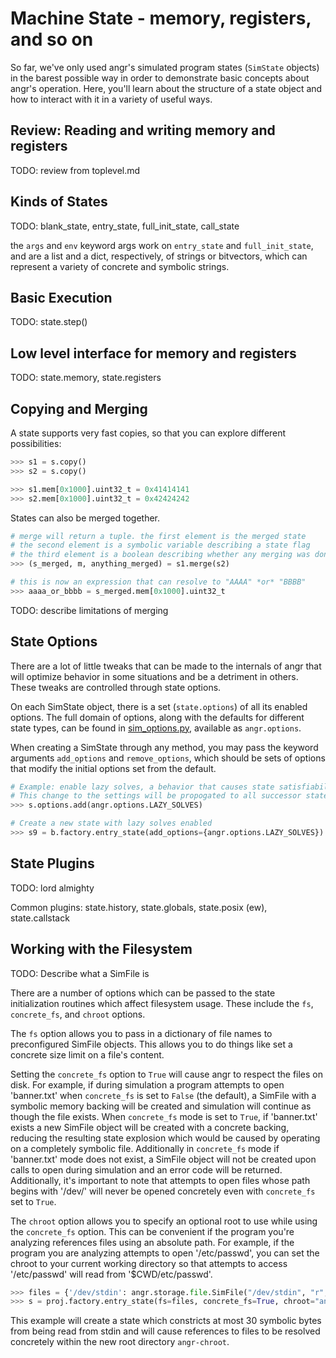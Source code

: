 # Machine State - memory, registers, and so on

So far, we've only used angr's simulated program states (`SimState` objects) in the barest possible way in order to demonstrate basic concepts about angr's operation. Here, you'll learn about the structure of a state object and how to interact with it in a variety of useful ways.

## Review: Reading and writing memory and registers

TODO: review from toplevel.md

## Kinds of States

TODO: blank_state, entry_state, full_init_state, call_state

the `args` and `env` keyword args work on `entry_state` and `full_init_state`, and are a list and a dict, respectively, of strings or bitvectors, which can represent a variety of concrete and symbolic strings.

## Basic Execution

TODO: state.step()

## Low level interface for memory and registers

TODO: state.memory, state.registers

## Copying and Merging

A state supports very fast copies, so that you can explore different possibilities:

```python
>>> s1 = s.copy()
>>> s2 = s.copy()

>>> s1.mem[0x1000].uint32_t = 0x41414141
>>> s2.mem[0x1000].uint32_t = 0x42424242
```

States can also be merged together.

```python
# merge will return a tuple. the first element is the merged state
# the second element is a symbolic variable describing a state flag
# the third element is a boolean describing whether any merging was done
>>> (s_merged, m, anything_merged) = s1.merge(s2)

# this is now an expression that can resolve to "AAAA" *or* "BBBB"
>>> aaaa_or_bbbb = s_merged.mem[0x1000].uint32_t
```

TODO: describe limitations of merging

## State Options

There are a lot of little tweaks that can be made to the internals of angr that will optimize behavior in some situations and be a detriment in others.
These tweaks are controlled through state options.

On each SimState object, there is a set (`state.options`) of all its enabled options.
The full domain of options, along with the defaults for different state types, can be found in [sim_options.py](https://github.com/angr/angr/blob/master/angr/sim_options.py), available as `angr.options`.

When creating a SimState through any method, you may pass the keyword arguments `add_options` and `remove_options`, which should be sets of options that modify the initial options set from the default.

```python
# Example: enable lazy solves, a behavior that causes state satisfiability to be checked as infrequently as possible.
# This change to the settings will be propogated to all successor states created from this state after this line.
>>> s.options.add(angr.options.LAZY_SOLVES)

# Create a new state with lazy solves enabled
>>> s9 = b.factory.entry_state(add_options={angr.options.LAZY_SOLVES})
```

## State Plugins

TODO: lord almighty

Common plugins: state.history, state.globals, state.posix (ew), state.callstack

## Working with the Filesystem

TODO: Describe what a SimFile is

There are a number of options which can be passed to the state initialization routines which affect filesystem usage.
These include the `fs`, `concrete_fs`, and `chroot` options.

The `fs` option allows you to pass in a dictionary of file names to preconfigured SimFile objects.
This allows you to do things like set a concrete size limit on a file's content.

Setting the `concrete_fs` option to `True` will cause angr to respect the files on disk.
For example, if during simulation a program attempts to open 'banner.txt' when `concrete_fs` is set to `False` \(the default\), a SimFile with a symbolic memory backing will be created and simulation will continue as though the file exists.
When `concrete_fs` mode is set to `True`, if 'banner.txt' exists a new SimFile object will be created with a concrete backing, reducing the resulting state explosion which would be caused by operating on a completely symbolic file.
Additionally in `concrete_fs` mode if 'banner.txt' mode does not exist, a SimFile object will not be created upon calls to open during simulation and an error code will be returned.
Additionally, it's important to note that attempts to open files whose path begins with '/dev/' will never be opened concretely even with `concrete_fs` set to `True`.

The `chroot` option allows you to specify an optional root to use while using the `concrete_fs` option.
This can be convenient if the program you're analyzing references files using an absolute path.
For example, if the program you are analyzing attempts to open '/etc/passwd', you can set the chroot to your current working directory so that attempts to access '/etc/passwd' will read from '$CWD/etc/passwd'.

```python
>>> files = {'/dev/stdin': angr.storage.file.SimFile("/dev/stdin", "r", size=30)}
>>> s = proj.factory.entry_state(fs=files, concrete_fs=True, chroot="angr-chroot/")
```

This example will create a state which constricts at most 30 symbolic bytes from being read from stdin and will cause references to files to be resolved concretely within the new root directory `angr-chroot`.
